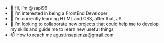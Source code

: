 - 👋 Hi, I’m @sapi96
- 👀 I’m interested in being a FrontEnd Developer
- 🌱 I’m currently learning HTML and CSS, after that, JS.
- 💞️ I’m looking to collaborate new projects that could help me to develop my skills and guide me to learn new useful things
- 📫 How to reach me agustinsapienza@gmail.com

<!---
sapi96/sapi96 is a ✨ special ✨ repository because its `README.md` (this file) appears on your GitHub profile.
You can click the Preview link to take a look at your changes.
--->
